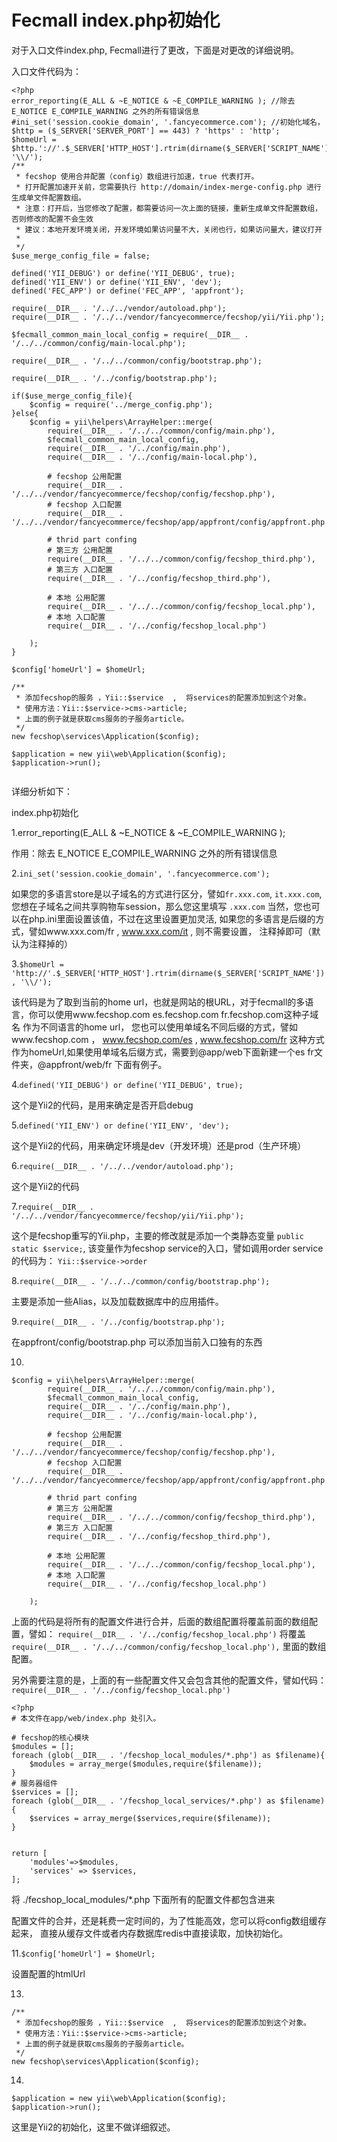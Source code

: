 Fecmall index.php初始化
=======================

对于入口文件index.php, Fecmall进行了更改，下面是对更改的详细说明。

入口文件代码为：

```
<?php
error_reporting(E_ALL & ~E_NOTICE & ~E_COMPILE_WARNING ); //除去 E_NOTICE E_COMPILE_WARNING 之外的所有错误信息
#ini_set('session.cookie_domain', '.fancyecommerce.com'); //初始化域名，
$http = ($_SERVER['SERVER_PORT'] == 443) ? 'https' : 'http';
$homeUrl = $http.'://'.$_SERVER['HTTP_HOST'].rtrim(dirname($_SERVER['SCRIPT_NAME']), '\\/');
/**
 * fecshop 使用合并配置（config）数组进行加速，true 代表打开。
 * 打开配置加速开关前，您需要执行 http://domain/index-merge-config.php 进行生成单文件配置数组。
 * 注意：打开后，当您修改了配置，都需要访问一次上面的链接，重新生成单文件配置数组，否则修改的配置不会生效
 * 建议：本地开发环境关闭，开发环境如果访问量不大，关闭也行，如果访问量大，建议打开
 * 
 */
$use_merge_config_file = false; 
 
defined('YII_DEBUG') or define('YII_DEBUG', true);
defined('YII_ENV') or define('YII_ENV', 'dev');
defined('FEC_APP') or define('FEC_APP', 'appfront');

require(__DIR__ . '/../../vendor/autoload.php');
require(__DIR__ . '/../../vendor/fancyecommerce/fecshop/yii/Yii.php');

$fecmall_common_main_local_config = require(__DIR__ . '/../../common/config/main-local.php');

require(__DIR__ . '/../../common/config/bootstrap.php');

require(__DIR__ . '/../config/bootstrap.php');

if($use_merge_config_file){
	$config = require('../merge_config.php');
}else{
	$config = yii\helpers\ArrayHelper::merge(
		require(__DIR__ . '/../../common/config/main.php'),
		$fecmall_common_main_local_config,
		require(__DIR__ . '/../config/main.php'),
		require(__DIR__ . '/../config/main-local.php'),
        
		# fecshop 公用配置
		require(__DIR__ . '/../../vendor/fancyecommerce/fecshop/config/fecshop.php'),
		# fecshop 入口配置
		require(__DIR__ . '/../../vendor/fancyecommerce/fecshop/app/appfront/config/appfront.php'),
		
		# thrid part confing
        # 第三方 公用配置
        require(__DIR__ . '/../../common/config/fecshop_third.php'),
        # 第三方 入口配置
        require(__DIR__ . '/../config/fecshop_third.php'),
        
		# 本地 公用配置
		require(__DIR__ . '/../../common/config/fecshop_local.php'),
		# 本地 入口配置
		require(__DIR__ . '/../config/fecshop_local.php')
		
	);
}

$config['homeUrl'] = $homeUrl;

/**
 * 添加fecshop的服务 ，Yii::$service  ,  将services的配置添加到这个对象。
 * 使用方法：Yii::$service->cms->article;
 * 上面的例子就是获取cms服务的子服务article。
 */
new fecshop\services\Application($config);

$application = new yii\web\Application($config);
$application->run();


```

详细分析如下：

index.php初始化

1.error_reporting(E_ALL & ~E_NOTICE & ~E_COMPILE_WARNING );

作用：除去 E_NOTICE E_COMPILE_WARNING 之外的所有错误信息


2.`ini_set('session.cookie_domain', '.fancyecommerce.com');` 

如果您的多语言store是以子域名的方式进行区分，譬如`fr.xxx.com`,  `it.xxx.com`,
您想在子域名之间共享购物车session，那么您这里填写 `.xxx.com`
当然，您也可以在php.ini里面设置该值，不过在这里设置更加灵活,
如果您的多语言是后缀的方式，譬如www.xxx.com/fr  , www.xxx.com/it , 则不需要设置，
注释掉即可（默认为注释掉的）

3.`$homeUrl = 'http://'.$_SERVER['HTTP_HOST'].rtrim(dirname($_SERVER['SCRIPT_NAME']), '\\/');`

该代码是为了取到当前的home url，也就是网站的根URL，对于fecmall的多语言，你可以使用www.fecshop.com  es.fecshop.com  fr.fecshop.com这种子域名
作为不同语言的home url， 您也可以使用单域名不同后缀的方式，譬如www.fecshop.com  ， www.fecshop.com/es  , www.fecshop.com/fr
这种方式作为homeUrl,如果使用单域名后缀方式，需要到@app/web下面新建一个es  fr文件夹，@appfront/web/fr 下面有例子。


4.`defined('YII_DEBUG') or define('YII_DEBUG', true);` 

这个是Yii2的代码，是用来确定是否开启debug

5.`defined('YII_ENV') or define('YII_ENV', 'dev');`

这个是Yii2的代码，用来确定环境是dev（开发环境）还是prod（生产环境）

6.`require(__DIR__ . '/../../vendor/autoload.php');`

这个是Yii2的代码

7.`require(__DIR__ . '/../../vendor/fancyecommerce/fecshop/yii/Yii.php');`

这个是fecshop重写的Yii.php，主要的修改就是添加一个类静态变量 `public static $service;`,
该变量作为fecshop service的入口，譬如调用order service的代码为：
`Yii::$service->order`

8.`require(__DIR__ . '/../../common/config/bootstrap.php');`


主要是添加一些Alias，以及加载数据库中的应用插件。

9.`require(__DIR__ . '/../config/bootstrap.php');`

在appfront/config/bootstrap.php 可以添加当前入口独有的东西

10.

```
$config = yii\helpers\ArrayHelper::merge(
		require(__DIR__ . '/../../common/config/main.php'),
		$fecmall_common_main_local_config,
		require(__DIR__ . '/../config/main.php'),
		require(__DIR__ . '/../config/main-local.php'),
        
		# fecshop 公用配置
		require(__DIR__ . '/../../vendor/fancyecommerce/fecshop/config/fecshop.php'),
		# fecshop 入口配置
		require(__DIR__ . '/../../vendor/fancyecommerce/fecshop/app/appfront/config/appfront.php'),
		
		# thrid part confing
        # 第三方 公用配置
        require(__DIR__ . '/../../common/config/fecshop_third.php'),
        # 第三方 入口配置
        require(__DIR__ . '/../config/fecshop_third.php'),
        
		# 本地 公用配置
		require(__DIR__ . '/../../common/config/fecshop_local.php'),
		# 本地 入口配置
		require(__DIR__ . '/../config/fecshop_local.php')
		
	);
```

上面的代码是将所有的配置文件进行合并，后面的数组配置将覆盖前面的数组配置，譬如：
`require(__DIR__ . '/../config/fecshop_local.php')` 将覆盖`require(__DIR__ . '/../../common/config/fecshop_local.php'),`
里面的数组配置。

另外需要注意的是，上面的有一些配置文件又会包含其他的配置文件，譬如代码：
`require(__DIR__ . '/../config/fecshop_local.php')`

```
<?php
# 本文件在app/web/index.php 处引入。

# fecshop的核心模块
$modules = [];
foreach (glob(__DIR__ . '/fecshop_local_modules/*.php') as $filename){
	$modules = array_merge($modules,require($filename));
}
# 服务器组件
$services = [];
foreach (glob(__DIR__ . '/fecshop_local_services/*.php') as $filename){
	$services = array_merge($services,require($filename));
}

    
return [
	'modules'=>$modules,
    'services' => $services,
];
```

将 ./fecshop_local_modules/*.php 下面所有的配置文件都包含进来

配置文件的合并，还是耗费一定时间的，为了性能高效，您可以将config数组缓存起来，
直接从缓存文件或者内存数据库redis中直接读取，加快初始化。

11.`$config['homeUrl'] = $homeUrl;`

设置配置的htmlUrl




13.

```
/**
 * 添加fecshop的服务 ，Yii::$service  ,  将services的配置添加到这个对象。
 * 使用方法：Yii::$service->cms->article;
 * 上面的例子就是获取cms服务的子服务article。
 */
new fecshop\services\Application($config);
```

14.

```
$application = new yii\web\Application($config);
$application->run();
```

这里是Yii2的初始化，这里不做详细叙述。
